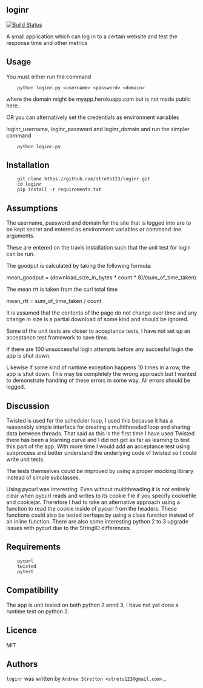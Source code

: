 loginr
-------

[![Build Status](https://travis-ci.org/strets123/loginr.svg?branch=master)](https://travis-ci.org/strets123/loginr)

A small application which can log in to a certain website and test the response time and other metrics

Usage
-----

You must either run the command 

        python loginr.py <username> <password> <domain>

where the domain might be myapp.herokuapp.com but is not made public here.

OR you can alternatively set the credentials as environment variables

loginr_username, loginr_password and loginr_domain and run the simpler command

        python loginr.py

Installation
------------

        git clone https://github.com/strets123/loginr.git
        cd loginr
        pip install -r requirements.txt


Assumptions
-----------

The username, password and domain for the site that is logged into are to be kept secret and entered as environment variables or command line arguments.

These are entered on the travis installation such that the unit test for login can be run.

The goodput is calculated by taking the following formula:

mean_goodput = (download_size_in_bytes * count * 8)/(sum_of_time_taken)

The mean rtt is taken from the curl total time

mean_rtt = sum_of_time_taken / count

It is assumed  that the contents of  the page do not change over time and any change in size is a partial download of some kind and should be ignored.

Some of the unit tests are closer to acceptance tests, I have not set up an acceptance test framework to save time.

If there are 100 unsuccessful login attempts before any succesful login the app is shut down. 

Likewise if some kind of runtime exception happens 10 times in a row, the app is shut down. This may be completely the wrong approach but I wanted to demonstrate handling of these errors in some way. All errors should be logged.

Discussion
----------

Twisted is used for the scheduler loop, I used this because it has a reasonably simple interface for creating a multithreaded loop and sharing data between threads. That said as this is the first time I have used Twisted there has been a learning curve and I did not get as far as learning to test this part of the app. With more time I would add an acceptance test using subprocess and better understand the underlying code of twisted so I could write unit tests.

The tests themselves could be improved by using a proper mocking library instead of simple subclasses.

Using pycurl was interesting. Even without multithreading it is not entirely clear when pycurl reads and writes to its cookie file if you specify cookiefile and cookiejar. Therefore I had to take an alternative approach using a function to read the cookie inside of pycurl from the headers. These functions could also be tested perhaps by using a class function instead of an inline function. There are also some interesting python 2 to 3 upgrade issues with pycurl due to the StringIO differences.



Requirements
-------------

        pycurl
        twisted
        pytest

Compatibility
-------------

The app is unit tested on both python 2 annd 3, I have not yet done a runtime test on python 3.


Licence
-------

MIT

Authors
-------

`loginr` was written by `Andrew Stretton <strets123@gmail.com>`_.
